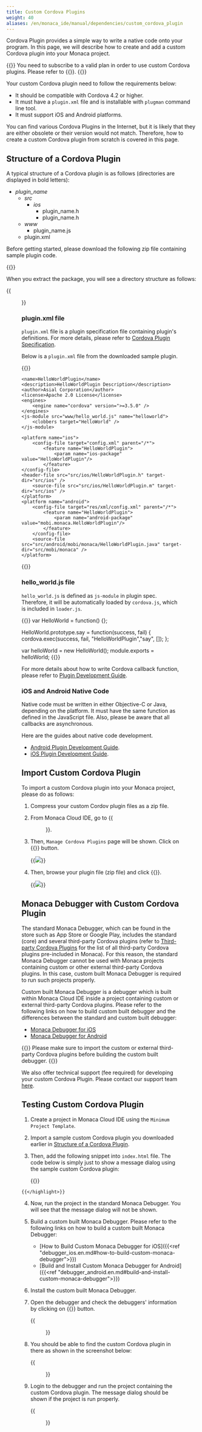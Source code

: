 ```yaml
---
title: Custom Cordova Plugins
weight: 40
aliases: /en/monaca_ide/manual/dependencies/custom_cordova_plugin
---
```


Cordova Plugin provides a simple way to write a native code onto your
program. In this page, we will describe how to create and add a custom
Cordova plugin into your Monaca project.

{{<note>}}
    You need to subscribe to a valid plan in order to use custom Cordova plugins. Please refer to 
    {{<link href="https://monaca.mobi/en/pricing" title="Monaca Subscription Plans">}}.
{{</note>}}

Your custom Cordova plugin need to follow the requirements below:

-   It should be compatible with Cordova 4.2 or higher.
-   It must have a `plugin.xml` file and is installable with `plugman`
    command line tool.
-   It must support iOS and Android platforms.

You can find various Cordova Plugins in the Internet, but it is likely
that they are either obsolete or their version would not match.
Therefore, how to create a custom Cordova plugin from scratch is covered
in this page.

##  Structure of a Cordova Plugin

A typical structure of a Cordova plugin is as follows (directories are
displayed in bold letters):

- *plugin_name*
    - *src*
        - *ios*
            - plugin_name.h
            - plugin_name.h
    - *www*
        - plugin_name.js
    - plugin.xml

Before getting started, please download the following zip file
containing sample plugin code.

{{<download  href="/download/cordova_plugin_sample.zip" title="Sample Cordova Plugin">}}


When you extract the package, you will see a directory structure as
follows:

{{<figure src="/images/monaca_ide/manual/dependencies/custom_cordova_plugin/1.png">}}


### plugin.xml file

`plugin.xml` file is a plugin specification file containing plugin's
definitions. For more details, please refer to [Cordova Plugin
Specification](http://cordova.apache.org/docs/en/latest/plugin_ref/spec.html).

Below is a `plugin.xml` file from the downloaded sample plugin.

{{<highlight xml>}}
<?xml version="1.0" encoding="UTF-8"?>
<plugin xmlns="http://apache.org/cordova/ns/plugins/1.0"
  id="jp.co.asial.helloworld"
  version="0.0.1">

    <name>HelloWorldPlugin</name>
    <description>HelloWorldPlugin Description</description>
    <author>Asial Corporation</author>
    <license>Apache 2.0 License</license>
    <engines>
        <engine name="cordova" version=">=3.5.0" />
    </engines>
    <js-module src="www/hello_world.js" name="helloworld">
        <clobbers target="HelloWorld" />
    </js-module>

    <platform name="ios">
        <config-file target="config.xml" parent="/*">
            <feature name="HelloWorldPlugin">
                <param name="ios-package" value="HelloWorldPlugin"/>
            </feature>
    </config-file>
    <header-file src="src/ios/HelloWorldPlugin.h" target-dir="src/ios" />
        <source-file src="src/ios/HelloWorldPlugin.m" target-dir="src/ios" />
    </platform>
    <platform name="android">
        <config-file target="res/xml/config.xml" parent="/*">
            <feature name="HelloWorldPlugin">
                <param name="android-package" value="mobi.monaca.HelloWorldPlugin"/>
            </feature>
        </config-file>
        <source-file src="src/android/mobi/monaca/HelloWorldPlugin.java" target-dir="src/mobi/monaca" />
    </platform>

</plugin>
{{</highlight>}}

### hello_world.js file

`hello_world.js` is defined as `js-module` in plugin spec. Therefore, it
will be automatically loaded by `cordova.js`, which is included in
`loader.js`.

{{<highlight javascript>}}
var HelloWorld = function() {};

HelloWorld.prototype.say = function(success, fail) {
    cordova.exec(success, fail, "HelloWorldPlugin","say", []);
};

var helloWorld = new HelloWorld();
module.exports = helloWorld;
{{</highlight>}}

For more details about how to write Cordova callback function, please
refer to [Plugin Development
Guide](http://cordova.apache.org/docs/en/latest/guide/hybrid/plugins/index.html).

### iOS and Android Native Code

Native code must be written in either Objective-C or Java, depending on
the platform. It must have the same function as defined in the
JavaScript file. Also, please be aware that all callbacks are
asynchronous.

Here are the guides about native code development.

-   [Android Plugin Development
    Guide](http://cordova.apache.org/docs/en/latest/guide/platforms/android/plugin.html).
-   [iOS Plugin Development
    Guide](http://cordova.apache.org/docs/en/latest/guide/platforms/ios/plugin.html).

##  Import Custom Cordova Plugin

To import a custom Cordova plugin into your Monaca project, please do as
follows:

1.  Compress your custom Cordov plugin files as a zip file.
2.  From Monaca Cloud IDE, go to {{<menu menu1="Config" menu2="Manage Cordova plugin">}}.
3.  Then, `Manage Cordova Plugins` page will be shown. Click on {{<guilabel name="Import Cordova Plugin">}} button.

    {{<img src="/images/monaca_ide/manual/dependencies/custom_cordova_plugin/2.png">}}

4.  Then, browse your plugin file (zip file) and click {{<guilabel name="Import">}}.

    {{<img src="/images/monaca_ide/manual/dependencies/custom_cordova_plugin/3.png">}}

##  Monaca Debugger with Custom Cordova Plugin

The standard Monaca Debugger, which can be found in the store such as
App Store or Google Play, includes the standard (core) and several
third-party Cordova plugins (refer to [Third-party Cordova Plugins](/en/reference/third_party_phonegap/) for
the list of all third-party Cordova plugins pre-included in Monaca). For
this reason, the standard Monaca Debugger cannot be used with Monaca
projects containing custom or other external third-party Cordova
plugins. In this case, custom built Monaca Debugger is required to run
such projects properly.

Custom built Monaca Debugger is a debugger which is built within Monaca
Cloud IDE inside a project containing custom or external third-party
Cordova plugins. Please refer to the following links on how to build
custom built debugger and the differences between the standard and
custom built debugger:

- [Monaca Debugger for iOS](/en/products_guide/debugger/installation/debugger_ios/)
- [Monaca Debugger for Android](/en/products_guide/debugger/installation/debugger_android/)

{{<note>}}
    Please make sure to import the custom or external third-party Cordova plugins before building the custom built debugger.
{{</note>}}

We also offer technical support (fee required) for developing your
custom Cordova Plugin. Please contact our support team
[here](https://monaca.io/service/index.html).

## Testing Custom Cordova Plugin

1.  Create a project in Monaca Cloud IDE using the `Minimum Project Template`.
2.  Import a sample custom Cordova plugin you downloaded earlier in [Structure of a Cordova Plugin](#structure-of-a-cordova-plugin).
3.  Then, add the following snippet into `index.html` file. The code below
    is simply just to show a message dialog using the sample custom
    Cordova plugin:

    {{<highlight javascript>}}
<script>
    document.addEventListener("deviceready", onDeviceReady, false);
    function onDeviceReady() {
        window.HelloWorld.say(
            function(result) { alert( "success: " + result ); },
            function(error) { alert( "error: " + error ); }
        );
    }
</script>
    {{</highlight>}}

4.  Now, run the project in the standard Monaca Debugger. You will see
    that the message dialog will not be shown.
5.  Build a custom built Monaca Debugger. Please refer to the following
    links on how to build a custom built Monaca Debugger:

    - [How to Build Custom Monaca Debugger for iOS]({{<ref "debugger_ios.en.md#how-to-build-custom-monaca-debugger">}})
    - [Build and Install Custom Monaca Debugger for Android]({{<ref "debugger_android.en.md#build-and-install-custom-monaca-debugger">}})

6.  Install the custom built Monaca Debugger.
7.  Open the debugger and check the debuggers' information by clicking
    on {{<guilabel name="About this debugger">}} button.

    {{<figure src="/images/monaca_ide/manual/dependencies/custom_cordova_plugin/4.png" width="350">}}

8.  You should be able to find the custom Cordova plugin in there as
    shown in the screenshot below:

    {{<figure src="/images/monaca_ide/manual/dependencies/custom_cordova_plugin/5.png" width="350">}}

9.  Login to the debugger and run the project containing the custom
    Cordova plugin. The message dialog should be shown if the project is
    run properly.

    {{<figure src="/images/monaca_ide/manual/dependencies/custom_cordova_plugin/6.png" width="350">}}

